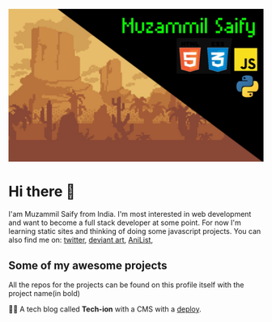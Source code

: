 ![Pixel art of Mountains with my name](20220901_092354.jpg)


# Hi there 👋

I'am Muzammil Saify from India. I'm most interested in web development and want to become a full stack developer at some point. For now I'm learning static sites and thinking of doing
some javascript projects. You can also find me on:
[twitter](https://mobile.twitter.com/Muzzitor), 
[deviant art](https://www.deviantart.com/muzzitor), 
[AniList](https://www.anilist.co/user/muzzitor), 

## Some of my awesome projects

All the repos for the projects can be found on this profile itself with the project name(in bold)

👨‍💻 A tech blog called **Tech-ion** with a CMS with a [deploy](tech-ion.netlify.app).
